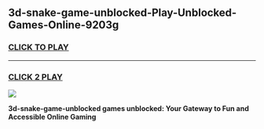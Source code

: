 
## 3d-snake-game-unblocked-Play-Unblocked-Games-Online-9203g
<h3>
<a href="https://premium76.site?title=3d-snake-game-unblocked&ref=24A">CLICK TO PLAY</a></h3>
<hr>

<h3>
<a href="https://premium76.site?title=3d-snake-game-unblocked&ref=24A">CLICK 2 PLAY</a>
  
</h3>

<a href="https://premium76.site?title=3d-snake-game-unblocked&ref=24A"><img src="https://clearcache.store/games.png"></a>


**3d-snake-game-unblocked games unblocked: Your Gateway to Fun and Accessible Online Gaming**
